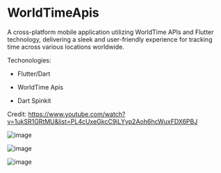 # WorldTimeApis 
A cross-platform mobile application utilizing WorldTime APIs and Flutter technology, delivering a sleek and user-friendly experience for tracking time across various locations worldwide.

Techonologies:
  - Flutter/Dart

  - WorldTime Apis

  - Dart Spinkit

Credit: https://www.youtube.com/watch?v=1ukSR1GRtMU&list=PL4cUxeGkcC9jLYyp2Aoh6hcWuxFDX6PBJ

![image](https://user-images.githubusercontent.com/66233296/114333839-e04e3000-9b0e-11eb-9c66-25520948404c.png)

![image](https://user-images.githubusercontent.com/66233296/114333793-cb719c80-9b0e-11eb-9a10-0dbf1c121feb.png)

![image](https://user-images.githubusercontent.com/66233296/114333769-bd238080-9b0e-11eb-825c-2cb422d40a64.png)





